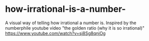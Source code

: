 # how-irrational-is-a-number-
A visual way of telling how irrational a number is. Inspired by the numberphile youtube video "the golden ratio (why it is so irrational)"  https://www.youtube.com/watch?v=sj8Sg8qnjOg
